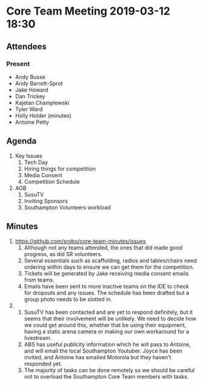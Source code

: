 # Core Team Meeting 2019-03-12 18:30

## Attendees
### Present
- Andy Busse
- Andy Barrett-Sprot
- Jake Howard
- Dan Trickey
- Kajetan Champlewski
- Tyler Ward
- Holly Holder (minutes)
- Antoine Petty

## Agenda
1. Key Issues
	1. Tech Day
	2. Hiring things for competition
	3. Media Consent 
	4. Competition Schedule
2. AOB
	1. SusuTV
	2. Inviting Sponsors
	3. Southampton Volunteers workload

## Minutes
1. https://github.com/srobo/core-team-minutes/issues
	1. Although not any teams attended, the ones that did made good progress, as did SR volunteers.
	2. Several essentials such as scaffolding, radios and tables/chairs need ordering within days to ensure we can get them for the competition.
	3. Tickets will be generated by Jake receiving media consent emails from teams.
	4. Emails have been sent to more inactive teams on the IDE to check for dropouts and any issues. The schedule has been drafted but a group photo needs to be slotted in.
2. 
	1. SusuTV has been contacted and are yet to respond definitely, but it seems that their involvement will be unlikely. We need to decide how we could get around this, whether that be using their equipment, having a static arena camera or making our own workaround for a livestream.
	2. ABS has useful publicity information which he will pass to Antoine, and will email the local Southampton Youtuber. Joyce has been invited, and Antoine has emailed Motorola but they haven't responded yet.
	3. The majority of tasks can be done remotely so we should be careful not to overload the Southampton Core Team members with tasks.